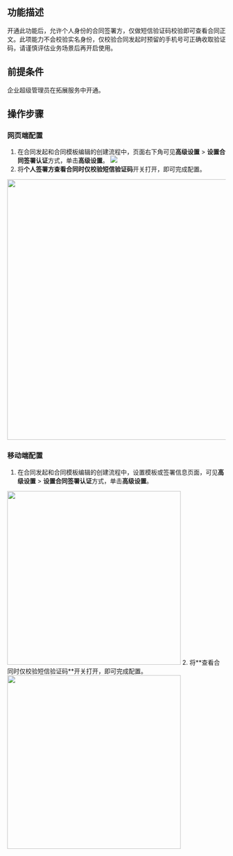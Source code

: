 ## 功能描述
开通此功能后，允许个人身份的合同签署方，仅做短信验证码校验即可查看合同正文。此项能力不会校验实名身份，仅校验合同发起时预留的手机号可正确收取验证码，请谨慎评估业务场景后再开启使用。


## 前提条件
企业超级管理员在拓展服务中开通。


## 操作步骤
### 网页端配置
1. 在合同发起和合同模板编辑的创建流程中，页面右下角可见**高级设置** > **设置合同签署认证**方式，单击**高级设置**。
![](https://qcloudimg.tencent-cloud.cn/raw/d98e90d088f3c5e623d74490bfb27739.png)
2. 将**个人签署方查看合同时仅校验短信验证码**开关打开，即可完成配置。<br>
<img style="width:600px; max-width: inherit;" src="https://qcloudimg.tencent-cloud.cn/raw/c5ad9a344346eeaaa3e69216039e7358.png" />

### 移动端配置
1. 在合同发起和合同模板编辑的创建流程中，设置模板或签署信息页面，可见**高级设置** > **设置合同签署认证**方式，单击**高级设置**。
<img style="width:400px; max-width: inherit;" src="https://qcloudimg.tencent-cloud.cn/raw/025f28d5345b4fc5470222ebd41a260d.png" />
2. 将**查看合同时仅校验短信验证码**开关打开，即可完成配置。<br>
<img style="width:400px; max-width: inherit;" src="https://qcloudimg.tencent-cloud.cn/raw/98280a716d0d85ab88af91da8d2f93d9.png" />

